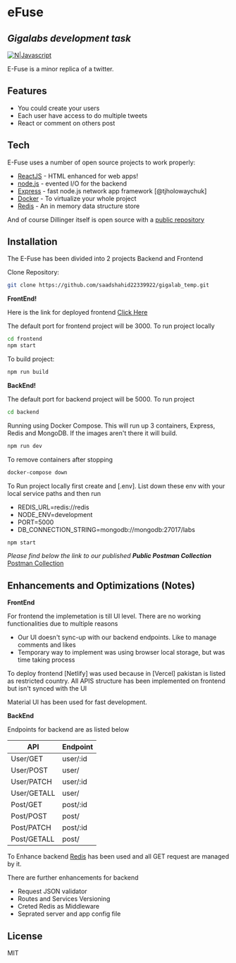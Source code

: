 # eFuse

## _Gigalabs development task_

[![N|Javascript](https://cldup.com/dTxpPi9lDf.thumb.png)](https://nodejs.org/en/)

E-Fuse is a minor replica of a twitter.

## Features

- You could create your users
- Each user have access to do multiple tweets
- React or comment on others post

## Tech

E-Fuse uses a number of open source projects to work properly:

- [ReactJS] - HTML enhanced for web apps!
- [node.js] - evented I/O for the backend
- [Express] - fast node.js network app framework [@tjholowaychuk]
- [Docker] - To virtualize your whole project
- [Redis] - An in memory data structure store

And of course Dillinger itself is open source with a [public repository][efuse]

## Installation

The E-Fuse has been divided into 2 projects Backend and Frontend

Clone Repository:

```sh
git clone https://github.com/saadshahid22339922/gigalab_temp.git
```

**FrontEnd!**

Here is the link for deployed frontend [Click Here][frontend]

The default port for frontend project will be 3000. To run project locally

```sh
cd frontend
npm start
```

To build project:

```sh
npm run build
```

**BackEnd!**

The default port for backend project will be 5000. To run project

```sh
cd backend
```

Running using Docker Compose. This will run up 3 containers, Express, Redis and MongoDB. If the images aren't there it will build.

```sh
npm run dev
```

To remove containers after stopping

```sh
docker-compose down
```


To Run project locally first create and [.env]. List down these env with your local service paths and then run

- REDIS_URL=redis://redis
- NODE_ENV=development
- PORT=5000
- DB_CONNECTION_STRING=mongodb://mongodb:27017/labs

```sh
npm start
```

_Please find below the link to our published **Public Postman Collection**_
[Postman Collection][collection]

## Enhancements and Optimizations (Notes)

**FrontEnd**

For frontend the implemetation is till UI level. There are no working functionalities due to multiple reasons

- Our UI doesn't sync-up with our backend endpoints. Like to manage comments and likes
- Temporary way to implement was using browser local storage, but was time taking process

To deploy frontend [Netlify] was used because in [Vercel] pakistan is listed as restricted country.
All APIS structure has been implemented on frontend but isn't synced with the UI

Material UI has been used for fast development.

**BackEnd**

Endpoints for backend are as listed below

| API | Endpoint |
| ------ | ------ |
| User/GET | user/:id |
| User/POST | user/ |
| User/PATCH | user/:id |
| User/GETALL | user/ |
| Post/GET | post/:id |
| Post/POST | post/ |
| Post/PATCH | post/:id |
| Post/GETALL | post/ |

To Enhance backend [Redis] has been used and all GET request are managed by it.

There are further enhancements for backend

- Request JSON validator
- Routes and Services Versioning
- Creted Redis as Middleware
- Seprated server and app config file

## License

MIT

[reactjs]: https://reactjs.org/
[frontend]: https://63a293103f0aa226bf00f329--capable-marigold-04d79b.netlify.app/
[express]: http://expressjs.com
[node.js]: http://nodejs.org
[redis]: https://redis.io/
[docker]: https://www.docker.com/
[efuse]: https://github.com/saadshahid22339922/gigalab_temp
[collection]: https://www.postman.com/restless-capsule-838874/workspace/gigalabs/collection/17093993-434b0919-ae94-4873-872b-268a68e8d4ce?ctx=documentation
